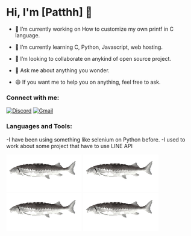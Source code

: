 # Hi, I'm [Patthh] 👋

- 🔭 I’m currently working on How to customize my own printf in C language.
  
- 🌱 I’m currently learning C, Python, Javascript, web hosting.
  
- 👯 I’m looking to collaborate on anykind of open source project.
  
- 💬 Ask me about anything you wonder.
  
- 😄 If you want me to help you on anything, feel free to ask.

### Connect with me:

[![Discord](https://img.shields.io/badge/Discord-candide-7289DA?style=for-the-badge&logo=discord&logoColor=white)](https://discord.com/users/462182540313231361)
[![Gmail](https://img.shields.io/badge/Gmail-Contact_Me-red?style=for-the-badge&logo=gmail&logoColor=white)](mailto:rpatdon@gmail.com)

### Languages and Tools:

-I have been using something like selenium on Python before.
-I used to work about some project that have to use LINE API

![Alt Text](https://github.com/Patthh/Patthh/blob/main/sturgeon.gif)
![Alt Text](https://github.com/Patthh/Patthh/blob/main/sturgeon.gif)
![Alt Text](https://github.com/Patthh/Patthh/blob/main/sturgeon.gif)
![Alt Text](https://github.com/Patthh/Patthh/blob/main/sturgeon.gif)

